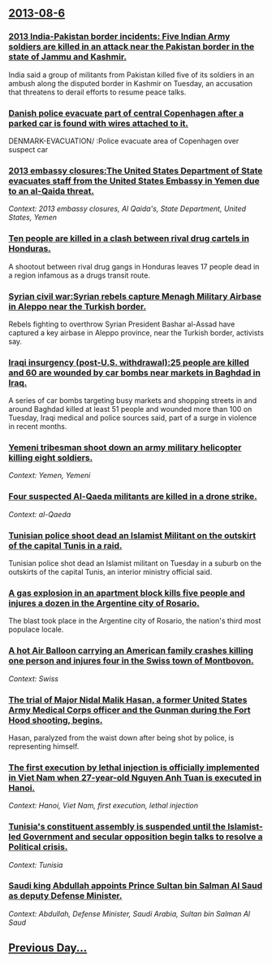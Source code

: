 ## [2013-08-6](/news/2013/08/6/index.md)

### [2013 India-Pakistan border incidents: Five Indian Army soldiers are killed in an attack near the Pakistan border in the state of Jammu and Kashmir. ](/news/2013/08/6/2013-indiaapakistan-border-incidents-five-indian-army-soldiers-are-killed-in-an-attack-near-the-pakistan-border-in-the-state-of-jammu-and.md)
India said a group of militants from Pakistan killed five of its soldiers in an ambush along the disputed border in Kashmir on Tuesday, an accusation that threatens to derail efforts to resume peace talks.

### [Danish police evacuate part of central Copenhagen after a parked car is found with wires attached to it. ](/news/2013/08/6/danish-police-evacuate-part-of-central-copenhagen-after-a-parked-car-is-found-with-wires-attached-to-it.md)
DENMARK-EVACUATION/ :Police evacuate area of Copenhagen over suspect car

### [2013 embassy closures:The United States Department of State evacuates staff from the United States Embassy in Yemen due to an al-Qaida threat. ](/news/2013/08/6/2013-embassy-closures-pthe-united-states-department-of-state-evacuates-staff-from-the-united-states-embassy-in-yemen-due-to-an-al-qaida-thre.md)
_Context: 2013 embassy closures, Al Qaida's, State Department, United States, Yemen_

### [Ten people are killed in a clash between rival drug cartels in Honduras. ](/news/2013/08/6/ten-people-are-killed-in-a-clash-between-rival-drug-cartels-in-honduras.md)
A shootout between rival drug gangs in Honduras leaves 17 people dead in a region infamous as a drugs transit route.

### [Syrian civil war:Syrian rebels capture Menagh Military Airbase in Aleppo near the Turkish border. ](/news/2013/08/6/syrian-civil-war-psyrian-rebels-capture-menagh-military-airbase-in-aleppo-near-the-turkish-border.md)
Rebels fighting to overthrow Syrian President Bashar al-Assad have captured a key airbase in Aleppo province, near the Turkish border, activists say.

### [Iraqi insurgency (post-U.S. withdrawal):25 people are killed and 60 are wounded by car bombs near markets in Baghdad in Iraq. ](/news/2013/08/6/iraqi-insurgency-post-u-s-withdrawal-p25-people-are-killed-and-60-are-wounded-by-car-bombs-near-markets-in-baghdad-in-iraq.md)
A series of car bombs targeting busy markets and shopping streets in and around Baghdad killed at least 51 people and wounded more than 100 on Tuesday, Iraqi medical and police sources said, part of a surge in violence in recent months.

### [Yemeni tribesman shoot down an army military helicopter killing eight soldiers. ](/news/2013/08/6/yemeni-tribesman-shoot-down-an-army-military-helicopter-killing-eight-soldiers.md)
_Context: Yemen, Yemeni_

### [Four suspected Al-Qaeda militants are killed in a drone strike.  ](/news/2013/08/6/four-suspected-al-qaeda-militants-are-killed-in-a-drone-strike.md)
_Context: al-Qaeda_

### [Tunisian police shoot dead an Islamist Militant on the outskirt of the capital Tunis in a raid. ](/news/2013/08/6/tunisian-police-shoot-dead-an-islamist-militant-on-the-outskirt-of-the-capital-tunis-in-a-raid.md)
Tunisian police shot dead an Islamist militant on Tuesday in a suburb on the outskirts of the capital Tunis, an interior ministry official said.

### [A gas explosion in an apartment block kills five people and injures a dozen in the Argentine city of Rosario. ](/news/2013/08/6/a-gas-explosion-in-an-apartment-block-kills-five-people-and-injures-a-dozen-in-the-argentine-city-of-rosario.md)
The blast took place in the Argentine city of Rosario, the nation&#39;s third most populace locale.

### [A hot Air Balloon carrying an American family crashes killing one person and injures four in the Swiss town of Montbovon. ](/news/2013/08/6/a-hot-air-balloon-carrying-an-american-family-crashes-killing-one-person-and-injures-four-in-the-swiss-town-of-montbovon.md)
_Context: Swiss_

### [The trial of Major Nidal Malik Hasan, a former United States Army Medical Corps officer and the Gunman during the Fort Hood shooting, begins. ](/news/2013/08/6/the-trial-of-major-nidal-malik-hasan-a-former-united-states-army-medical-corps-officer-and-the-gunman-during-the-fort-hood-shooting-begins.md)
Hasan, paralyzed from the waist down after being shot by police, is representing himself.

### [The first execution by lethal injection is officially implemented in Viet Nam when 27-year-old Nguyen Anh Tuan is executed in Hanoi. ](/news/2013/08/6/the-first-execution-by-lethal-injection-is-officially-implemented-in-viet-nam-when-27-year-old-nguya-n-anh-tuaoy-n-is-executed-in-hanoi.md)
_Context: Hanoi, Viet Nam, first execution, lethal injection_

### [Tunisia's constituent assembly is suspended until the Islamist-led Government and secular opposition begin talks to resolve a Political crisis. ](/news/2013/08/6/tunisia-s-constituent-assembly-is-suspended-until-the-islamist-led-government-and-secular-opposition-begin-talks-to-resolve-a-political-cris.md)
_Context: Tunisia_

### [Saudi king Abdullah appoints Prince  Sultan bin Salman Al Saud as deputy Defense Minister. ](/news/2013/08/6/saudi-king-abdullah-appoints-prince-sultan-bin-salman-al-saud-as-deputy-defense-minister.md)
_Context: Abdullah, Defense Minister, Saudi Arabia, Sultan bin Salman Al Saud_

## [Previous Day...](/news/2013/08/5/index.md)


